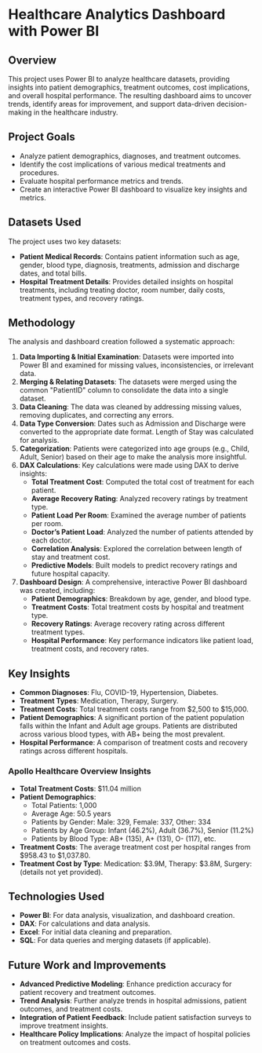 # Healthcare Analytics Dashboard with Power BI

## Overview
This project uses Power BI to analyze healthcare datasets, providing insights into patient demographics, treatment outcomes, cost implications, and overall hospital performance. The resulting dashboard aims to uncover trends, identify areas for improvement, and support data-driven decision-making in the healthcare industry.

## Project Goals
- Analyze patient demographics, diagnoses, and treatment outcomes.
- Identify the cost implications of various medical treatments and procedures.
- Evaluate hospital performance metrics and trends.
- Create an interactive Power BI dashboard to visualize key insights and metrics.

## Datasets Used
The project uses two key datasets:
- **Patient Medical Records**: Contains patient information such as age, gender, blood type, diagnosis, treatments, admission and discharge dates, and total bills.
- **Hospital Treatment Details**: Provides detailed insights on hospital treatments, including treating doctor, room number, daily costs, treatment types, and recovery ratings.

## Methodology
The analysis and dashboard creation followed a systematic approach:
1. **Data Importing & Initial Examination**: Datasets were imported into Power BI and examined for missing values, inconsistencies, or irrelevant data.
2. **Merging & Relating Datasets**: The datasets were merged using the common "PatientID" column to consolidate the data into a single dataset.
3. **Data Cleaning**: The data was cleaned by addressing missing values, removing duplicates, and correcting any errors.
4. **Data Type Conversion**: Dates such as Admission and Discharge were converted to the appropriate date format. Length of Stay was calculated for analysis.
5. **Categorization**: Patients were categorized into age groups (e.g., Child, Adult, Senior) based on their age to make the analysis more insightful.
6. **DAX Calculations**: Key calculations were made using DAX to derive insights:
   - **Total Treatment Cost**: Computed the total cost of treatment for each patient.
   - **Average Recovery Rating**: Analyzed recovery ratings by treatment type.
   - **Patient Load Per Room**: Examined the average number of patients per room.
   - **Doctor’s Patient Load**: Analyzed the number of patients attended by each doctor.
   - **Correlation Analysis**: Explored the correlation between length of stay and treatment cost.
   - **Predictive Models**: Built models to predict recovery ratings and future hospital capacity.
7. **Dashboard Design**: A comprehensive, interactive Power BI dashboard was created, including:
   - **Patient Demographics**: Breakdown by age, gender, and blood type.
   - **Treatment Costs**: Total treatment costs by hospital and treatment type.
   - **Recovery Ratings**: Average recovery rating across different treatment types.
   - **Hospital Performance**: Key performance indicators like patient load, treatment costs, and recovery rates.

## Key Insights
- **Common Diagnoses**: Flu, COVID-19, Hypertension, Diabetes.
- **Treatment Types**: Medication, Therapy, Surgery.
- **Treatment Costs**: Total treatment costs range from $2,500 to $15,000.
- **Patient Demographics**: A significant portion of the patient population falls within the Infant and Adult age groups. Patients are distributed across various blood types, with AB+ being the most prevalent.
- **Hospital Performance**: A comparison of treatment costs and recovery ratings across different hospitals.

### Apollo Healthcare Overview Insights
- **Total Treatment Costs**: $11.04 million
- **Patient Demographics**:
  - Total Patients: 1,000
  - Average Age: 50.5 years
  - Patients by Gender: Male: 329, Female: 337, Other: 334
  - Patients by Age Group: Infant (46.2%), Adult (36.7%), Senior (11.2%)
  - Patients by Blood Type: AB+ (135), A+ (131), O- (117), etc.
- **Treatment Costs**: The average treatment cost per hospital ranges from $958.43 to $1,037.80.
- **Treatment Cost by Type**: Medication: $3.9M, Therapy: $3.8M, Surgery: (details not yet provided).

## Technologies Used
- **Power BI**: For data analysis, visualization, and dashboard creation.
- **DAX**: For calculations and data analysis.
- **Excel**: For initial data cleaning and preparation.
- **SQL**: For data queries and merging datasets (if applicable).

## Future Work and Improvements
- **Advanced Predictive Modeling**: Enhance prediction accuracy for patient recovery and treatment outcomes.
- **Trend Analysis**: Further analyze trends in hospital admissions, patient outcomes, and treatment costs.
- **Integration of Patient Feedback**: Include patient satisfaction surveys to improve treatment insights.
- **Healthcare Policy Implications**: Analyze the impact of hospital policies on treatment outcomes and costs.
